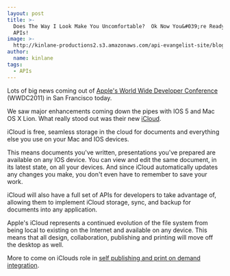```yaml
---
layout: post
title: >-
  Does The Way I Look Make You Uncomfortable?  Ok Now You&#039;re Ready for
  APIs!
image: >-
  http://kinlane-productions2.s3.amazonaws.com/api-evangelist-site/blog/Kin-Lane-2010-2012-2.png
author:
  name: kinlane
tags:
  - APIs
---
```

Lots of big news coming out of [Apple's World Wide Developer Conference](http://developer.apple.com/wwdc/ "Apple's World Wide Developer Conference") (WWDC2011) in San Francisco today.

We saw major enhancements coming down the pipes with IOS 5 and Mac OS X Lion. What really stood out was their new [iCloud](http://www.apple.com/icloud/ "iCloud").

iCloud is free, seamless storage in the cloud for documents and everything else you use on your Mac and IOS devices.

This means documents you've written, presentations you've prepared are available on any IOS device. You can view and edit the same document, in its latest state, on all your devices. And since iCloud automatically updates any changes you make, you don't even have to remember to save your work.

iCloud will also have a full set of APIs for developers to take advantage of, allowing them to implement iCloud storage, sync, and backup for documents into any application.

Apple's iCloud represents a continued evolution of the file system from being local to existing on the Internet and available on any device. This means that all design, collaboration, publishing and printing will move off the desktop as well.

More to come on iClouds role in [self publishing and print on demand integration](http://developer.mimeo.com "self publishing and print on demand integration").